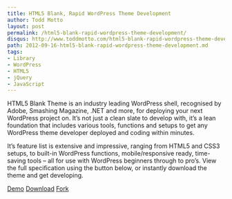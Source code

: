 ```yaml
---
title: HTML5 Blank, Rapid WordPress Theme Development
author: Todd Motto
layout: post
permalink: /html5-blank-rapid-wordpress-theme-development/
disqus: http://www.toddmotto.com/html5-blank-rapid-wordpress-theme-development
path: 2012-09-16-html5-blank-rapid-wordpress-theme-development.md
tags:
- Library
- WordPress
- HTML5
- jQuery
- JavaScript
---
```


HTML5 Blank Theme is an industry leading WordPress shell, recognised by Adobe, Smashing Magazine, .NET and more, for deploying your next WordPress project on. It’s not just a clean slate to develop with, it’s a lean foundation that includes various tools, functions and setups to get any WordPress theme developer deployed and coding within minutes.

It’s feature list is extensive and impressive, ranging from HTML5 and CSS3 setups, to built-in WordPress functions, mobile/responsive ready, time-saving tools – all for use with WordPress beginners through to pro’s. View the full specification using the button below, or instantly download the theme and get developing.

<div class="download-box">
  <a href="//demo.html5blank.com" onclick="_gaq.push(['_trackEvent', 'Click', 'Demo HTML5 Blank', 'HTML5 Blank Demo']);">Demo</a>
  <a href="//github.com/toddmotto/html5blank/archive/master.zip" onclick="_gaq.push(['_trackEvent', 'Click', 'Download HTML5 Blank', 'HTML5 Blank Download']);">Download</a>
  <a href="//github.com/toddmotto/html5blank" onclick="_gaq.push(['_trackEvent', 'Click', 'Fork HTML5 Blank', 'HTML5 Blank Fork']);">Fork</a>
</div>
